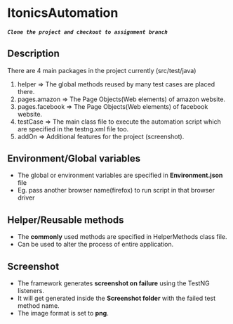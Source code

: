 # ItonicsAutomation

##### `` Clone the project and checkout to assignment branch ``

## Description
There are 4 main packages in the project currently (src/test/java)   
1. helper => The global methods reused by many test cases are placed there.  
2. pages.amazon => The Page Objects(Web elements) of amazon website.  
3. pages.facebook => The Page Objects(Web elements) of facebook website.  
4. testCase => The main class file to execute the automation script which are specified in the testng.xml file too.  
5. addOn => Additional features for the project (screenshot).

## Environment/Global variables
- The global or environment variables are specified in **Environment.json** file
- Eg. pass another browser name(firefox) to run script in that browser driver

## Helper/Reusable methods
- The **commonly** used methods are specified in HelperMethods class file.
- Can be used to alter the process of entire application.

## Screenshot
- The framework generates **screenshot on failure** using the TestNG listeners. 
- It will get generated inside the **Screenshot folder** with the failed test method name.
- The image format is set to **png**.

